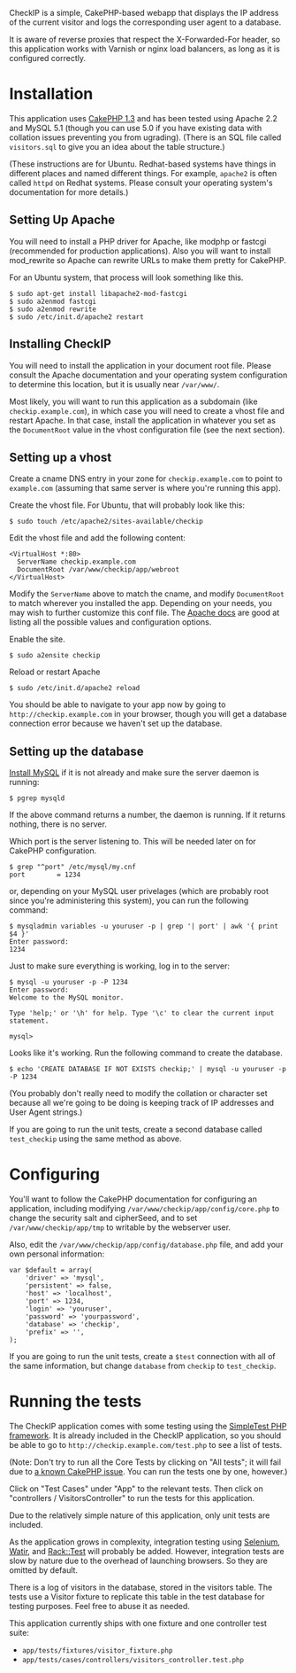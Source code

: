 CheckIP is a simple, CakePHP-based webapp that displays the IP address of the current visitor and logs the corresponding user agent to a database.

It is aware of reverse proxies that respect the X-Forwarded-For header, so this application works with Varnish or nginx load balancers, as long as it is configured correctly.

Installation
============

This application uses [CakePHP 1.3](http://cakephp.org/) and has been tested using Apache 2.2 and MySQL 5.1 (though you can use 5.0 if you have existing data with collation issues preventing you from ugrading). (There is an SQL file called `visitors.sql` to give you an idea about the table structure.)

(These instructions are for Ubuntu. Redhat-based systems have things in different places and named different things. For example, `apache2` is often called `httpd` on Redhat systems. Please consult your operating system's documentation for more details.)

Setting Up Apache
-----------------

You will need to install a PHP driver for Apache, like modphp or fastcgi (recommended for production applications). Also you will want to install mod_rewrite so Apache can rewrite URLs to make them pretty for CakePHP.

For an Ubuntu system, that process will look something like this.

    $ sudo apt-get install libapache2-mod-fastcgi
    $ sudo a2enmod fastcgi
    $ sudo a2enmod rewrite
    $ sudo /etc/init.d/apache2 restart

Installing CheckIP
------------------

You will need to install the application in your document root file. Please consult the Apache documentation and your operating system configuration to determine this location, but it is usually near `/var/www/`.

Most likely, you will want to run this application as a subdomain (like `checkip.example.com`), in which case you will need to create a vhost file and restart Apache. In that case, install the application in whatever you set as the `DocumentRoot` value in the vhost configuration file (see the next section).

Setting up a vhost
------------------

Create a cname DNS entry in your zone for `checkip.example.com` to point to `example.com` (assuming that same server is where you're running this app).

Create the vhost file. For Ubuntu, that will probably look like this:

    $ sudo touch /etc/apache2/sites-available/checkip

Edit the vhost file and add the following content:

    <VirtualHost *:80>
      ServerName checkip.example.com
      DocumentRoot /var/www/checkip/app/webroot
    </VirtualHost>
    
Modify the `ServerName` above to match the cname, and modify `DocumentRoot` to match wherever you installed the app. Depending on your needs, you may wish to further customize this conf file. The [Apache docs](http://httpd.apache.org/docs/2.0/vhosts/) are good at listing all the possible values and configuration options.

Enable the site.

    $ sudo a2ensite checkip

Reload or restart Apache

    $ sudo /etc/init.d/apache2 reload

You should be able to navigate to your app now by going to `http://checkip.example.com` in your browser, though you will get a database connection error because we haven't set up the database.

Setting up the database
-----------------------

[Install MySQL](http://dev.mysql.com/doc/refman/5.1/en/linux-installation.html) if it is not already and make sure the server daemon is running:

    $ pgrep mysqld

If the above command returns a number, the daemon is running. If it returns nothing, there is no server.

Which port is the server listening to. This will be needed later on for CakePHP configuration.

    $ grep "^port" /etc/mysql/my.cnf 
    port		= 1234

or, depending on your MySQL user privelages (which are probably root since you're administering this system), you can run the following command:

    $ mysqladmin variables -u youruser -p | grep '| port' | awk '{ print $4 }'
    Enter password:
    1234

Just to make sure everything is working, log in to the server:

    $ mysql -u youruser -p -P 1234
    Enter password: 
    Welcome to the MySQL monitor.
    
    Type 'help;' or '\h' for help. Type '\c' to clear the current input statement.
    
    mysql> 
    
Looks like it's working. Run the following command to create the database.

    $ echo 'CREATE DATABASE IF NOT EXISTS checkip;' | mysql -u youruser -p -P 1234

(You probably don't really need to modify the collation or character set because all we're going to be doing is keeping track of IP addresses and User Agent strings.)

If you are going to run the unit tests, create a second database called `test_checkip` using the same method as above.

Configuring
===========

You'll want to follow the CakePHP documentation for configuring an application, including modifying `/var/www/checkip/app/config/core.php` to change the security salt and cipherSeed, and to set `/var/www/checkip/app/tmp` to writable by the webserver user.

Also, edit the `/var/www/checkip/app/config/database.php` file, and add your own personal information:

    var $default = array(
    	'driver' => 'mysql',
    	'persistent' => false,
    	'host' => 'localhost',
    	'port' => 1234,
    	'login' => 'youruser',
    	'password' => 'yourpassword',
    	'database' => 'checkip',
    	'prefix' => '',
    );

If you are going to run the unit tests, create a `$test` connection with all of the same information, but change `database` from `checkip` to `test_checkip`.

Running the tests
=================

The CheckIP application comes with some testing using the [SimpleTest PHP framework](http://simpletest.sourceforge.net/). It is already included in the CheckIP application, so you should be able to go to `http://checkip.example.com/test.php` to see a list of tests.

(Note: Don't try to run all the Core Tests by clicking on "All tests"; it will fail due to [a known CakePHP issue](http://book.cakephp.org/view/1197/Preparing-for-testing#Running-Core-test-cases-1199). You can run the tests one by one, however.)

Click on "Test Cases" under "App" to the relevant tests. Then click on "controllers / VisitorsController" to run the tests for this application.

Due to the relatively simple nature of this application, only unit tests are included.

As the application grows in complexity, integration testing using [Selenium](http://seleniumhq.org/), [Watir](http://watir.com/), and [Rack::Test](https://github.com/brynary/rack-test) will probably be added. However, integration tests are slow by nature due to the overhead of launching browsers. So they are omitted by default.

There is a log of visitors in the database, stored in the visitors table. The tests use a Visitor fixture to replicate this table in the test database for testing purposes. Feel free to abuse it as needed.

This application currently ships with one fixture and one controller test suite:

 * `app/tests/fixtures/visitor_fixture.php` 
 * `app/tests/cases/controllers/visitors_controller.test.php`


